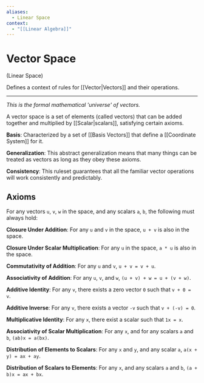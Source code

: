 ```yaml
---
aliases:
  - Linear Space
context:
  - "[[Linear Algebra]]"
---
```


# Vector Space

(Linear Space)

Defines a context of rules for [[Vector|Vectors]] and their operations.

---

_This is the formal mathematical 'universe' of vectors._

A vector space is a set of elements (called vectors) that can be added together and multiplied by [[Scalar|scalars]], satisfying certain axioms.

**Basis**: Characterized by a set of [[Basis Vectors]] that define a [[Coordinate System]] for it.

**Generalization**: This abstract generalization means that many things can be treated as vectors as long as they obey these axioms.

**Consistency**: This ruleset guarantees that all the familiar vector operations will work consistently and predictably.

## Axioms

For any vectors `u`, `v`, `w` in the space, and any scalars `a`, `b`, the following must always hold:

**Closure Under Addition**: For any `u` and `v` in the space, `u + v` is also in the space.

**Closure Under Scalar Multiplication**: For any `u` in the space, `a * u` is also in the space.

**Commutativity of Addition**: For any `u` and `v`, `u + v = v + u`.

**Associativity of Addition**: For any `u`, `v`, and `w`, `(u + v) + w = u + (v + w)`.

**Additive Identity**: For any `v`, there exists a zero vector `0` such that `v + 0 = v`.

**Additive Inverse**: For any `v`, there exists a vector `-v` such that `v + (-v) = 0`.

**Multiplicative Identity**: For any `x`, there exist a scalar such that `1x = x`.

**Associativity of Scalar Multiplication**: For any `x`, and for any scalars `a` and `b`, `(ab)x = a(bx)`.

**Distribution of Elements to Scalars**: For any `x` and `y`, and any scalar `a`, `a(x + y) = ax + ay`.

**Distribution of Scalars to Elements**: For any `x`, and any scalars `a` and `b`, `(a + b)x = ax + bx`.
